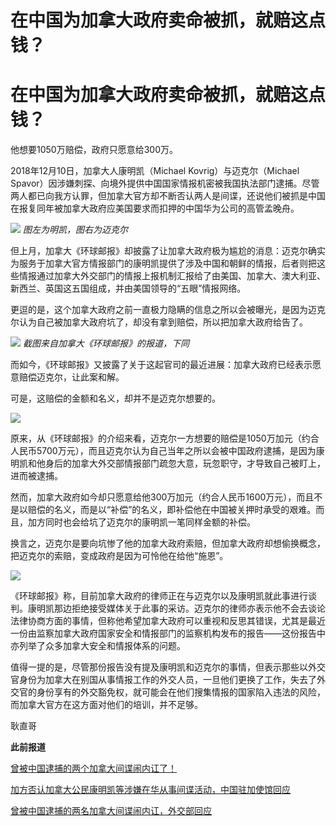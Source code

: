 # 在中国为加拿大政府卖命被抓，就赔这点钱？

# 在中国为加拿大政府卖命被抓，就赔这点钱？

他想要1050万赔偿，政府只愿意给300万。

2018年12月10日，加拿大人康明凯（Michael Kovrig）与迈克尔（Michael
Spavor）因涉嫌刺探、向境外提供中国国家情报机密被我国执法部门逮捕。尽管两人都已向我方认罪，但加拿大官方却不断否认两人是间谍，还说他们被抓是中国在报复同年被加拿大政府应美国要求而扣押的中国华为公司的高管孟晚舟。

![](https://inews.gtimg.com/news_bt/OmAe627rMSFVi1DNtw3b7yyjK30tQY3gdCNK9h_gmVpwEAA/1000)
_图左为明凯，图右为迈克尔_

但上月，加拿大《环球邮报》却披露了让加拿大政府极为尴尬的消息：迈克尔确实为服务于加拿大官方情报部门的康明凯提供了涉及中国和朝鲜的情报，后者则把这些情报通过加拿大外交部门的情报上报机制汇报给了由美国、加拿大、澳大利亚、新西兰、英国这五国组成，并由美国领导的“五眼”情报网络。

更逗的是，这个加拿大政府之前一直极力隐瞒的信息之所以会被曝光，是因为迈克尔认为自己被加拿大政府坑了，却没有拿到赔偿，所以把加拿大政府给告了。

![](https://inews.gtimg.com/news_bt/OieNdEIjII0L96iycJvg7V8c3CzYe_ZNHZWppnm04TBXsAA/1000)
_截图来自加拿大《环球邮报》的报道，下同_

而如今，《环球邮报》又披露了关于这起官司的最近进展：加拿大政府已经表示愿意赔偿迈克尔，让此案和解。

可是，这赔偿的金额和名义，却并不是迈克尔想要的。

![](https://inews.gtimg.com/news_bt/O0DRcS9hQjze-r7myo0qxkMuf4x8RWOxscRK2fLO6rH0MAA/1000)

原来，从《环球邮报》的介绍来看，迈克尔一方想要的赔偿是1050万加元（约合人民币5700万元），而且迈克尔认为自己当年之所以会被中国政府逮捕，是因为康明凯和他身后的加拿大外交部情报部门疏忽大意，玩忽职守，才导致自己被盯上，进而被逮捕。

然而，加拿大政府如今却只愿意给他300万加元（约合人民币1600万元），而且不是以赔偿的名义，而是以“补偿”的名义，即补偿他在中国被关押时承受的艰难。而且，加方同时也会给坑了迈克尔的康明凯一笔同样金额的补偿。

换言之，迈克尔是要向坑惨了他的加拿大政府索赔，但加拿大政府却想偷换概念，把迈克尔的索赔，变成政府是因为可怜他在给他“施恩”。

![](https://inews.gtimg.com/news_bt/O4XUTTsp4sKpnuzSf2J-lZ9WlzgaUH7WKNCVr46ciTO4MAA/1000)

《环球邮报》称，目前加拿大政府的律师正在与迈克尔以及康明凯就此事进行谈判。康明凯那边拒绝接受媒体关于此事的采访。迈克尔的律师亦表示他不会去谈论法律协商方面的事情，但称他希望加拿大政府可以重视和反思其错误，尤其是最近一份由监察加拿大政府国家安全和情报部门的监察机构发布的报告——这份报告中亦列举了众多加拿大安全和情报体系的问题。

值得一提的是，尽管那份报告没有提及康明凯和迈克尔的事情，但表示那些以外交官身份为加拿大在别国从事情报工作的外交人员，一旦他们更换了工作，失去了外交官的身份享有的外交豁免权，就可能会在他们搜集情报的国家陷入违法的风险，而加拿大官方在这方面对他们的培训，并不足够。

耿直哥

**此前报道**

[曾被中国逮捕的两个加拿大间谍闹内讧了！](https://news.qq.com/rain/a/20231119A03TUM00)

[加方否认加拿大公民康明凯等涉嫌在华从事间谍活动，中国驻加使馆回应](https://news.qq.com/rain/a/20231120A023LE00)

[曾被中国逮捕的两名加拿大间谍闹内讧，外交部回应](https://news.qq.com/rain/a/20231129A062O700)

